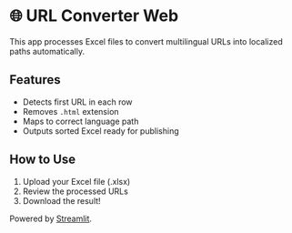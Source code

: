 # 🌐 URL Converter Web

This app processes Excel files to convert multilingual URLs into localized paths automatically.

## Features
- Detects first URL in each row
- Removes `.html` extension
- Maps to correct language path
- Outputs sorted Excel ready for publishing

## How to Use
1. Upload your Excel file (.xlsx)
2. Review the processed URLs
3. Download the result!

Powered by [Streamlit](https://streamlit.io/).